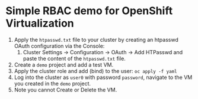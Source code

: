 # Simple RBAC demo for OpenShift Virtualization

1. Apply the `htpasswd.txt` file to your cluster by creating an htpasswd OAuth configuration via the Console:
   1. Cluster Settings -> Configuration -> OAuth -> Add HTPasswd and paste the content of the `htpasswd.txt` file.
1. Create a `demo` project and add a test VM.
1. Apply the cluster role and add (bind) to the user: `oc apply -f yaml`
1. Log into the cluster as `user0` with password `password`, navigate to the VM you created in the `demo` project.
1. Note you cannot Create or Delete the VM.


